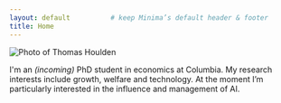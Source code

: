 ```yaml
---
layout: default          # keep Minima’s default header & footer
title: Home
---
```


<div class="hero">

![Photo of Thomas Houlden](/me.jpg)

<p>I'm an <em>(incoming)</em> PhD student in economics at Columbia.  
My research interests include growth, welfare and technology.  
At the moment I’m particularly interested in the influence and management of AI.</p>

</div>
